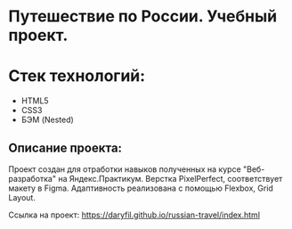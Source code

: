 # Путешествие по России. Учебный проект.

# Стек технологий:
- HTML5
- CSS3
- БЭМ (Nested)

## Описание проекта: 
Проект создан для отработки навыков полученных на курсе "Веб-разработка" на Яндекс.Практикум.   Верстка PixelPerfect, соответствует макету в Figma. Адаптивность реализована с помощью Flexbox, Grid Layout. 

  Ссылка на проект: https://daryfil.github.io/russian-travel/index.html
